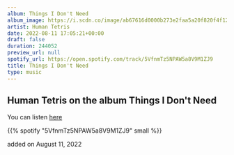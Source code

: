 ```yaml
---
album: Things I Don't Need
album_image: https://i.scdn.co/image/ab67616d0000b273e2faa5a20f820f4f1202fb4f
artist: Human Tetris
date: 2022-08-11 17:05:21+00:00
draft: false
duration: 244052
preview_url: null
spotify_url: https://open.spotify.com/track/5VfnmTz5NPAW5a8V9M1ZJ9
title: Things I Don't Need
type: music
---
```



## Human Tetris on the album Things I Don't Need

You can listen [here](https://open.spotify.com/track/5VfnmTz5NPAW5a8V9M1ZJ9)

{{% spotify "5VfnmTz5NPAW5a8V9M1ZJ9" small %}}

added on August 11, 2022